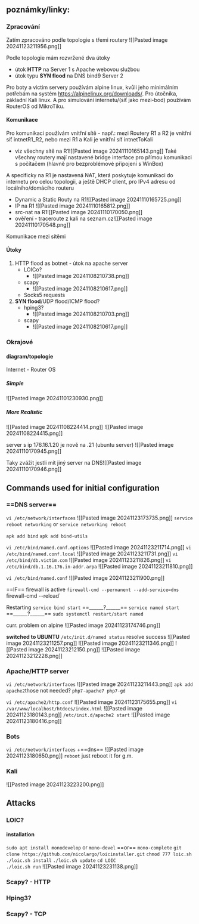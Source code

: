 ## poznámky/linky:
### Zpracování

Zatím zpracováno podle topologie s třemi routery
![[Pasted image 20241123211956.png]]

Podle topologie mám rozvržené dva útoky 
- útok **HTTP** na Server 1 s Apache webovou službou 
- útok typu **SYN flood** na DNS bind9 Server 2

Pro boty a victim servery používám alpine linux, kvůli jeho minimálním potřebám na systém https://alpinelinux.org/downloads/.
Pro útočníka, základní Kali linux.
A pro simulování internetu/(síť jako mezi-bod) používám RouterOS od MikroTiku.

#### Komunikace
Pro komunikaci používám vnitřní sítě - např.: mezi Routery R1 a R2 je vnitřní síť intnetR1_R2, nebo mezi R1 a Kali je vnitřní síť intnetToKali
- viz všechny sítě na R1![[Pasted image 20241110165143.png]]
Také všechny routery mají nastavené bridge interface pro přímou komunikaci s počítačem (hlavně pro bezproblémové připojení s WinBox)

A specificky na R1 je nastavená NAT, která poskytuje komunikaci do internetu pro celou topologii, a ještě DHCP client, pro IPv4 adresu od locálního/domácího routeru
- Dynamic a Static Routy na R1![[Pasted image 20241110165725.png]]
- IP na R1                                                           ![[Pasted image 20241110165812.png]]
- src-nat na R1![[Pasted image 20241110170050.png]]
- ověření - traceroute z kali na seznam.cz![[Pasted image 20241110170548.png]]

Komunikace mezi sítěmi 

#### Útoky
1. HTTP flood as botnet - útok na apache server
	-  LOICo?
		- ![[Pasted image 20241108210738.png]]
	- scapy
		- ![[Pasted image 20241108210617.png]]
	- Socks5 requests
1. **SYN flood**/UDP flood/ICMP flood?
	- hping3?
		- ![[Pasted image 20241108210703.png]]
	- scapy
		- ![[Pasted image 20241108210617.png]]
### Okrajové
#### diagram/topologie
Internet - Router OS
##### Simple
![[Pasted image 20241101230930.png]]
##### More Realistic
![[Pasted image 20241108224414.png]]
![[Pasted image 20241108224415.png]]



server s ip 176.16.1.20 je nově na .21 (ubuntu server)
![[Pasted image 20241110170945.png]]

Taky zvážit jestli mít jiný server na DNS![[Pasted image 20241110170946.png]]


## Commands used for initial configuration
### ==DNS server==
`vi /etc/network/interfaces`
![[Pasted image 20241123173735.png]]
`service reboot networking` or `service networking reboot`


`apk add bind`
`apk add bind-utils`


`vi /etc/bind/named.conf.options`
![[Pasted image 20241123211714.png]]
`vi /etc/bind/named.conf.local`
![[Pasted image 20241123211731.png]]
`vi /etc/bind/db.victim.com`
![[Pasted image 20241123211826.png]]
`vi /etc/bind/db.1.16.176.in-addr.arpa`
![[Pasted image 20241123211810.png]]

`vi /etc/bind/named.conf`
![[Pasted image 20241123211900.png]]

==IF== firewall is active
`firewall-cmd --permanent --add-service=dns
`firewall-cmd --reload`


Restarting
`service bind start` ==\_\_\_\_\_\_?\_\_\_\_\_\_==
`service named start` ==\_\_\_\_\_\_?\_\_\_\_\_\_==
`sudo systemctl restart/start named`

curr. problem on alpine
![[Pasted image 20241123174746.png]]

**switched to UBUNTU**
`/etc/init.d/named status` resolve success
![[Pasted image 20241123211257.png]]
![[Pasted image 20241123211346.png]]
![[Pasted image 20241123212150.png]]
![[Pasted image 20241123212228.png]]
### Apache/HTTP server
`vi /etc/network/interfaces`
![[Pasted image 20241123211443.png]]
 `apk add apache2`those not needed? `php7-apache7 php7-gd`
  
 `vi /etc/apache2/http.conf`
 ![[Pasted image 20241123175655.png]]
  `vi /var/www/localhost/htdocs/index.html`
  ![[Pasted image 20241123180143.png]]
  `/etc/init.d/apache2 start`
![[Pasted image 20241123180416.png]]
### Bots
`vi /etc/network/interfaces`
+==dns==
![[Pasted image 20241123180650.png]]
`reboot` just reboot it for g.m.
### Kali
![[Pasted image 20241123223200.png]]

## Attacks
### LOIC?
#### installation
`sudo apt install monodevelop` or `mono-devel` ==or== `mono-complete`
`git clone https://github.com/nicolargo/loicinstaller.git`
`chmod 777 loic.sh`
`./loic.sh install`
`./loic.sh update`
`cd LOIC`  
`./loic.sh run`
![[Pasted image 20241123231138.png]]

### Scapy? - HTTP
### Hping3?
### Scapy? - TCP